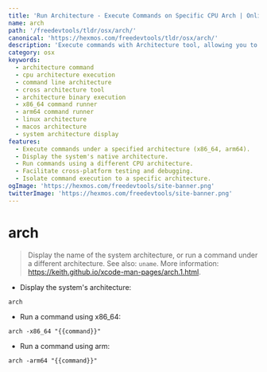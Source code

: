 ```yaml
---
title: 'Run Architecture - Execute Commands on Specific CPU Arch | Online Free DevTools by Hexmos'
name: arch
path: '/freedevtools/tldr/osx/arch/'
canonical: 'https://hexmos.com/freedevtools/tldr/osx/arch/'
description: 'Execute commands with Architecture tool, allowing you to run processes under specific CPU architectures. Test and debug applications on different systems. Free online tool, no registration required.'
category: osx
keywords:
  - architecture command
  - cpu architecture execution
  - command line architecture
  - cross architecture tool
  - architecture binary execution
  - x86_64 command runner
  - arm64 command runner
  - linux architecture
  - macos architecture
  - system architecture display
features:
  - Execute commands under a specified architecture (x86_64, arm64).
  - Display the system's native architecture.
  - Run commands using a different CPU architecture.
  - Facilitate cross-platform testing and debugging.
  - Isolate command execution to a specific architecture.
ogImage: 'https://hexmos.com/freedevtools/site-banner.png'
twitterImage: 'https://hexmos.com/freedevtools/site-banner.png'
---
```


# arch

> Display the name of the system architecture, or run a command under a different architecture.
> See also: `uname`.
> More information: <https://keith.github.io/xcode-man-pages/arch.1.html>.

- Display the system's architecture:

`arch`

- Run a command using x86_64:

`arch -x86_64 "{{command}}"`

- Run a command using arm:

`arch -arm64 "{{command}}"`
